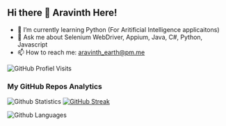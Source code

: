 ## Hi there 👋 Aravinth Here! 

- 🌱 I’m currently learning Python (For Aritificial Intelligence applicaitons)
- 💬 Ask me about Selenium WebDriver, Appium, Java, C#, Python, Javascript
- 📫 How to reach me: <aravinth_earth@pm.me>

![GitHub Profiel Visits](https://estruyf-github.azurewebsites.net/api/VisitorHit?user=Aravinth-Earth&repo=Aravinth-Earth)

### My GitHub Repos Analytics

![Github Statistics](https://github-readme-stats.vercel.app/api/?username=Aravinth-Earth&theme=onedark&count_private=true&show_icons=true)
[![GitHub Streak](https://github-readme-streak-stats.herokuapp.com?user=Aravinth-Earth&theme=dark&hide_border=true&date_format=j%20M%5B%20Y%5D)](https://git.io/streak-stats)

![Github Languages](https://github-readme-stats.vercel.app/api/top-langs/?username=Aravinth-Earth&theme=onedark&langs_count=10&count_private=true)
